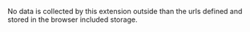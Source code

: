 No data is collected by this extension outside than the urls defined and stored in the browser included storage.
